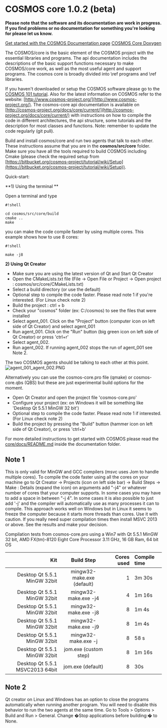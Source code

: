 # COSMOS core 1.0.2 (beta)

**Please note that the software and its documentation are work in
progress. If you find problems or no documentation for something
you're looking for please let us know.**

[Get started with the COSMOS Documentation page](https://hsfl.github.io/cosmos-docs/)
[COSMOS Core Doxygen](https://hsfl.github.io/cosmos-core)

The COSMOS/core is the basic element of the COSMOS project with the
essential libraries and programs. The api documentation includes the
descriptions of the basic support functions necessary to make 
COSMOS/core work, as well as the most useful agent and support programs. The
cosmos core is broadly divided into \ref programs and \ref libraries. 
 
If you haven't downloaded or setup the COSMOS software please go to the [COSMOS
101 tutorial](https://bitbucket.org/cosmos-project/tutorial/wiki/Home). Also for the
latest information on COSMOS refer to the website:
[http://www.cosmos-project.org/](http://www.cosmos-project.org/). 
The cosmos-core api documentation is available on
[http://cosmos-project.org/docs/core/current/](http://cosmos-project.org/docs/core/current/) 
with instructions on how to compile the code in different
architectures, the api structure, some tutorials and the description
for most classes and functions. Note: remember to update the code
regularly (git pull). 

Build and install cosmos/core and run two agents that talk to each
other. These instructions assume that you are in the
**cosmos/src/core** folder. Make sure you have all the tools
required to build COSMOS including Cmake (please check the required
setup from
[https://bitbucket.org/cosmos-project/tutorial/wiki/Setup](https://bitbucket.org/cosmos-project/tutorial/wiki/Setup)).

Quick-start:

**1) Using the terminal **

Open a terminal and type

```
#!shell

cd cosmos/src/core/build
cmake ..
make
```

you can make the code compile faster by using multiple cores.
This example shows how to use 8 cores:
```
#!shell

make -j8
```

**2) Using Qt Creator**

* Make sure you are using the latest version of Qt and Start Qt Creator
* Open the CMakeLists.txt file (File -> Open File or Project ->
Open project : cosmos/src/core/CMakeLists.txt)
* Select a build directory (or use the default)
* Optional step to compile the code faster. Please read note 1 if
you're interested. (For Linux check note 2)
* Build the project : ctrl + b
* Check your "cosmos" folder (ex: C:/cosmos) to see the files that
were installed
* Select agent_001. Click on the "Project" button (computer icon on
left side of Qt Creator) and select agent_001
* Run agent_001. Click on the "Run" button (big green icon on left
side of Qt Creator) or press 'ctrl+r'
* Select agent_002. 
* Run agent_002. If running agent_002 stops the run of agent_001 see Note 2. 

The two COSMOS agents should be talking to each other at this point. 
![agent_001_agent_002.PNG](https://bitbucket.org/repo/EpA5jo/images/402568663-agent_001_agent_002.PNG)

Alternatively you can use the cosmos-core.pro file (qmake) or
cosmos-core.qbs (QBS) but these are just experimental build options
for the moment.

* Open Qt Creator and open the project file 'cosmos-core.pro' 
* Configure your project (ex: on Windows it will be something like
'Desktop Qt 5.5.1 MinGW 32 bit')
* Optional step to compile the code faster. Please read note 1 if
interested. (For Linux check note 2)
* Build the project by pressing the "Build" button (hammer icon on
left side of Qt Creator), or press 'ctrl+b'

For more detailed instructions to get started with COSMOS
please read the
[core/docs/README.md](https://bitbucket.org/cosmos-project/core/src/master/docs/)
inside the 
documentation folder.

## Note 1 ##
This is only valid for MinGW and GCC compilers (msvc uses Jom to
handle multiple cores). To compile the code faster using all the cores
on your machine go to Qt Creator -> Projects (icon on left side bar)
-> Build Steps -> Make : Details (expand the icon) on arguments add
"-j4" or whatever number of cores that your computer supports. In some
cases you may have to add a space in between "-j 4". In some cases it
is also possible to just add '-j' and the compiler will automatically
use as many processes it can to compile. This approach works well on
Windows but in Linux it seems to freeze the computer because it starts
more threads than cores. Use it with caution. If you really need super
compilation times then install MSVC 2013 or above. See the results and
make your decision.

Compilation tests from cosmos-core.pro using a Win7 with Qt 5.5.1
MinGW 32 bit, AMD FX(tm)-8120 Eight Core Processor 3.11 GHz, 16 GB
Ram, 64 bit OS

Kit                             | Build Step                 | Cores used  | Compile time  | 
------------------------------: | :------------------------: | ----------: | :------------ | 
Desktop Qt 5.5.1 MinGW 32bit    | mingw32-make.exe (default) | 1           | 3m 30s        | 
Desktop Qt 5.5.1 MinGW 32bit    | mingw32-make.exe -j4       | 4           | 1m 16s        | 
Desktop Qt 5.5.1 MinGW 32bit    | mingw32-make.exe -j8       | 8           | 1m 4s         | 
Desktop Qt 5.5.1 MinGW 32bit    | mingw32-make.exe -j9       | 8           | 1m 4s         | 
Desktop Qt 5.5.1 MinGW 32bit    | mingw32-make.exe -j        | 8           | 58 s          | 
Desktop Qt 5.5.1 MinGW 32bit    | jom.exe (custom step)      | 8           | 1m 16s        | 
Desktop Qt 5.5.1 MSVC2013 64bit | jom.exe (default)          | 8           | 30s           |

## Note 2 ##
Qt creator on Linux and Windows has an option to close the programs automatically
when running another program. You will need to disable this behavior
to run the two agents at the same time. Go to Tools > Options > Build
and Run > General.  Change �Stop applications before building:� to
None.
